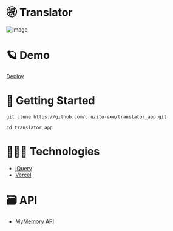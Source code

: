 # ㊗️ Translator

![image]()


# 🪐 Demo

[Deploy](https://translator-app-cruzito-exe.vercel.app/)

# 🏴 Getting Started

```
git clone https://github.com/cruzito-exe/translator_app.git
```
```
cd translator_app
```

# 🧑🏻‍💻 Technologies

- [jQuery](https://jquery.com)
- [Vercel](https://vercel.com/dashboard)

# 🗃️ API

- [MyMemory API](https://mymemory.translated.net/doc/spec.php)
